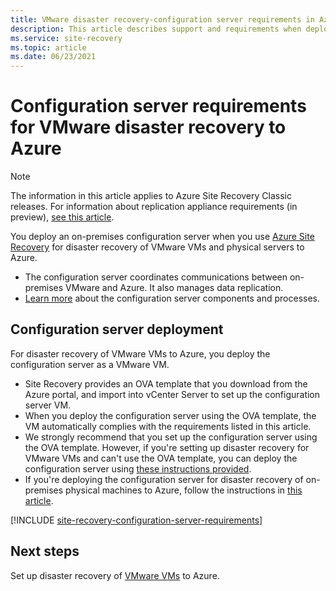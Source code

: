 ```yaml
---
title: VMware disaster recovery-configuration server requirements in Azure Site Recovery - Classic
description: This article describes support and requirements when deploying the configuration server for VMware disaster recovery to Azure with Azure Site Recovery - Classic
ms.service: site-recovery
ms.topic: article
ms.date: 06/23/2021
---
```


# Configuration server requirements for VMware disaster recovery to Azure

>[!NOTE]
> The information in this article applies to Azure Site Recovery Classic releases. For information about replication appliance requirements (in preview), [see this article](vmware-azure-deploy-replication-appliance.md).

You deploy an on-premises configuration server when you use [Azure Site Recovery](site-recovery-overview.md) for disaster recovery of VMware VMs and physical servers to Azure.

- The configuration server coordinates communications between on-premises VMware and Azure. It also manages data replication.
- [Learn more](vmware-azure-architecture.md) about the configuration server components and processes.

## Configuration server deployment

For disaster recovery of VMware VMs to Azure, you deploy the configuration server as a VMware VM.

- Site Recovery provides an OVA template that you download from the Azure portal, and import into vCenter Server to set up the configuration server VM.
- When you deploy the configuration server using the OVA template, the VM automatically complies with the requirements listed in this article.
- We strongly recommend that you set up the configuration server using the OVA template. However, if you're setting up disaster recovery for VMware VMs and can't use the OVA template, you can deploy the configuration server using [these instructions provided](physical-azure-set-up-source.md).
- If you're deploying the configuration server for disaster recovery of on-premises physical machines to Azure, follow the instructions in [this article](physical-azure-set-up-source.md).

[!INCLUDE [site-recovery-configuration-server-requirements](../../includes/site-recovery-configuration-and-scaleout-process-server-requirements.md)]

## Next steps
Set up disaster recovery of [VMware VMs](vmware-azure-tutorial.md) to Azure.
